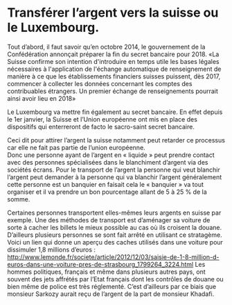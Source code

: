 # Transférer l’argent vers la suisse ou le Luxembourg.

Tout d’abord, il faut savoir qu’en octobre 2014, le gouvernement de la Confédération annonçait préparer la fin du secret bancaire pour 2018. «La Suisse confirme son intention d'introduire en temps utile les bases légales nécessaires à l'application de l'échange automatique de renseignement de manière à ce que les établissements financiers suisses puissent, dès 2017, commencer à collecter les données concernant les comptes des contribuables étrangers. Un premier échange de renseignements pourrait ainsi avoir lieu en 2018»

Le Luxembourg va mettre fin également au secret bancaire. En effet depuis le 1er janvier, la Suisse et l’Union européenne ont mis en place des dispositifs qui enterreront de facto le sacro-saint secret bancaire.

Ceci dit pour attirer l’argent la suisse notamment peut retarder ce processus car elle ne fait pas partie de l’union européenne.  
Donc une personne ayant de l’argent en « liquide » peut prendre contact avec des personnes spécialisées dans le blanchiment d’argent via des sociétés écrans. Pour le transport de l’argent la personne qui veut blanchir l’argent peut demander à la personne qui va blanchir l’argent généralement cette personne est un banquier en faisait cela le « banquier » va tout organiser et il va prendre un bon pourcentage allant de 5 à 25 % de la somme.

Certaines personnes transportent elles-mêmes leurs argents en suisse par exemple. Une des méthodes de transport est d’aménager sa voiture de sorte à cacher les billets le mieux possible au cas où ils croisent la douane. D’ailleurs plusieurs personnes se sont fait arrêté en utilisant ce stratagème. Voici un lien qui donne un aperçu des caches utilisés dans une voiture pour dissimuler 1,8 millions d’euros : http://www.lemonde.fr/societe/article/2012/12/03/saisie-de-1-8-million-d-euros-dans-une-voiture-pres-de-strasbourg_1799264_3224.html
Les hommes politiques, français et même dans plusieurs autres pays, ont souvent des jets affrétés par l’Etat français dont les contrôles de douane ou bien même de police est très réglementé.
C’est d’ailleurs par ce biais que monsieur Sarkozy aurait reçu de l’argent de la part de monsieur Khadafi. 

